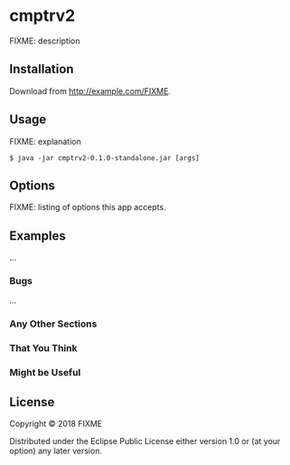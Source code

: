 # cmptrv2

FIXME: description

## Installation

Download from http://example.com/FIXME.

## Usage

FIXME: explanation

    $ java -jar cmptrv2-0.1.0-standalone.jar [args]

## Options

FIXME: listing of options this app accepts.

## Examples

...

### Bugs

...

### Any Other Sections
### That You Think
### Might be Useful

## License

Copyright © 2018 FIXME

Distributed under the Eclipse Public License either version 1.0 or (at
your option) any later version.
